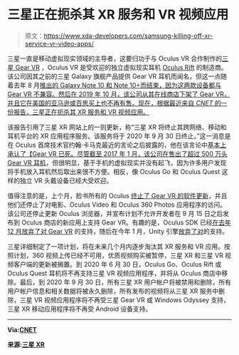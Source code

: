 # 三星正在扼杀其 XR 服务和 VR 视频应用

> 原文：<https://www.xda-developers.com/samsung-killing-off-xr-service-vr-video-apps/>

三星一直是移动虚拟现实领域的主导者，这要归功于与 Oculus VR 合作制作的[三星 Gear VR](https://www.xda-developers.com/samsung-announces-gear-vr-services-arcore-support/) ，Oculus VR 是受欢迎的独立虚拟现实耳机 [Oculus Rift](https://www.xda-developers.com/tag/oculus-rift/) 的制造商。该公司因其之前的三星 Galaxy 旗舰产品提供 Gear VR 耳机而闻名，但这一点随着去年 8 月[推出的 Galaxy Note 10 和 Note 10+而结束，因为这两款设备都与 Gear VR 不兼容。然后在 2019 年 10 月，该公司从其在线商店下架了 Gear VR，并且它在美国的亚马逊或百思买上也不再有售。现在，根据最近来自 *CNET* 的一份报告，三星正在扼杀其 XR 服务和 VR 视频应用。](https://www.xda-developers.com/samsung-galaxy-note-10-specs-features-price-availability/)

该报告引用了三星 XR 网站上的一则更新，称“三星 XR 将终止其跨网络、移动和耳机平台的 XR 应用程序服务。该服务将于 2020 年 9 月 30 日终止。”这一消息是在 Oculus 首席技术官约翰·卡马克最近的言论之后披露的，他在该言论中[基本上承认了【Gear VR 已死。尽管截至 2017 年 1 月，该公司在](https://uploadvr.com/oc6-gear-vr-dead/)[售出了超过 500 万头 Gear VR 耳机](https://uploadvr.com/samsung-gear-vr-5-million/)，但很明显，基于手机的虚拟现实并没有起飞，因为许多用户发现将手机放入耳机然后取出来很不方便。相反，像 Oculus Go 和 Oculus Quest 这样的独立 VR 头戴设备已经大受欢迎。

值得注意的是，上个月，脸书所有的 Oculus [终止了 Gear VR 的软件更新](https://venturebeat.com/2020/04/05/facebook-kills-software-updates-for-samsung-gear-vr/)，并且他们还停止了对电影、Oculus Video 和 Oculus 360 Photos 应用程序的访问。该公司还停止更新 Oculus 浏览器，并宣布计划不允许开发者在 9 月 15 日之后发布到 Oculus 商店的新应用上支持 Gear VR。有趣的是，Oculus SDK 已经[在去年 12 月放弃了对 Gear VR](https://uploadvr.com/gear-vr-sdk-support-dropped/) 的支持，随后在今年 1 月，Unity 引擎[放弃了对](https://uploadvr.com/unity-deprecates-openvr-support/)的支持。

三星详细制定了一项计划，将在未来几个月内逐步淘汰其 XR 服务和 VR 应用。按照计划，360 视频上传已经不可用，优质视频购买被暂停，三星 XR 和三星 VR 视频客户端的更新被搁置。到 2020 年 6 月 30 日，Oculus Go、Oculus Rift 或 Oculus Quest 耳机将不再支持三星 VR 视频应用程序，并将从 Oculus 商店中移除。最后，到 2020 年 9 月 30 日，所有三星 XR 用户帐户将被禁用和删除，所有用户帐户信息和相关数据将被永久删除，所有发布的视频将从三星 XR 服务中删除，三星 VR 视频应用程序将不再受三星 Gear VR 或 Windows Odyssey 支持，三星 XR 移动应用程序将不再受 Android 设备支持。

* * *

**Via:[CNET](https://www.cnet.com/news/samsung-is-killing-off-its-xr-apps/)**

**来源:[三星 XR](https://samsungvr.com/portal/whatsnew/a_message_from_samsungxr)**